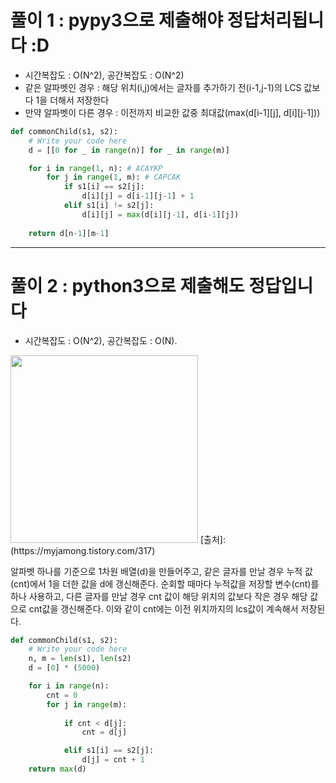 [참고 블로그]: (https://myjamong.tistory.com/317)
# 풀이 1 : pypy3으로 제출해야 정답처리됩니다 :D 
- 시간복잡도 : O(N^2), 공간복잡도 : O(N^2)  
- 같은 알파벳인 경우 : 해당 위치(i,j)에서는 글자를 추가하기 전(i-1,j-1)의 LCS 값보다 1을 더해서 저장한다  
- 만약 알파벳이 다른 경우 : 이전까지 비교한 값중 최대값(max(d[i-1][j], d[i][j-1]))
```python
def commonChild(s1, s2):
    # Write your code here
    d = [[0 for _ in range(n)] for _ in range(m)]

    for i in range(1, n): # ACAYKP
        for j in range(1, m): # CAPCAK
            if s1[i] == s2[j]:
                d[i][j] = d[i-1][j-1] + 1
            elif s1[i] != s2[j]:
                d[i][j] = max(d[i][j-1], d[i-1][j])
    
    return d[n-1][m-1]
```
---
# 풀이 2 : python3으로 제출해도 정답입니다
- 시간복잡도 : O(N^2), 공간복잡도 : O(N). 

<img width= "300" src="https://img1.daumcdn.net/thumb/R1280x0/?scode=mtistory2&fname=https%3A%2F%2Fblog.kakaocdn.net%2Fdn%2FcrVjs9%2Fbtrh8CowQGJ%2FBkvYwPNpNAR7L7KjwhkBA1%2Fimg.png">  
[출처]:(https://myjamong.tistory.com/317)  

알파벳 하나를 기준으로 1차원 배열(d)을 만들어주고, 같은 글자를 만날 경우 누적 값(cnt)에서 1을 더한 값을 d에 갱신해준다.
순회할 때마다 누적값을 저장할 변수(cnt)를 하나 사용하고, 다른 글자를 만날 경우 cnt 값이 해당 위치의 값보다 작은 경우 해당 값으로 cnt값을 갱신해준다.
이와 같이 cnt에는 이전 위치까지의 lcs값이 계속해서 저장된다.

```python
def commonChild(s1, s2):
    # Write your code here
    n, m = len(s1), len(s2)
    d = [0] * (5000)

    for i in range(n):
        cnt = 0
        for j in range(m):
            
            if cnt < d[j]:
                cnt = d[j]

            elif s1[i] == s2[j]:
                d[j] = cnt + 1
    return max(d)
```
